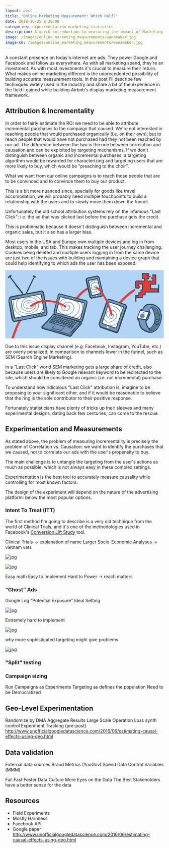 ```yaml
---
layout: post
title: "Online Marketing Measurement: Which Half?"
date: 2018-10-25 8:30:00
categories: experimentation marketing statistics
description: A quick introduction to measuring the impact of Marketing spend
image: /images/online_marketing_measurements/wanamaker.jpg
image-sm: /images/online_marketing_measurements/wanamaker.jpg
---
```




A constant presence on today's internet are ads. They power Google and Facebook and follow us everywhere.
As with all marketing spend, they're an investment. As with most investments it's crucial to measure 
their return. What makes online marketing different is the unprecedented possibility of building accurate measurement tools. In this post I'll describe few techniques widely used in the industry and share a bit of the experience in the field I gained while building Airbnb's display marketing measurement framework. 


## Attribution & Incrementality

In order to fairly estimate the ROI we need to be able to attribute incremental purchases to the campaign that caused. We're not interested in reaching people that would purchased organically (i.e. on their own), but to reach people that would have not purchased had they not been reached by our ad. The difference between the two is the one between correlation and causation and can be exploited by targeting mechanisms. If we don't distinguish between organic and incremental purchases, a targeting algorithm would be rewarded for characterizing and targeting users that are more likely to buy, which would be "preaching to the choir".

What we want from our online campaigns is to reach those people that are to be convinced and to convince them to buy our product.

This is a bit more nuanced since, specially for goods like travel accomodation, we will probably need multiple touchpoints to build a relationship with the users and to slowly move them down the funnel.

Unfortunately the old school attribution systems rely on the infamous "Last Click": i.e. the ad that was clicked last before the purchase gets the credit. 

This is problematic because it doesn't distinguish between incremental and organic sales, but it also has a larger bias. 

Most users in the USA and Europe own multiple devices and log in from desktop, mobile, and tab. This makes tracking the user journey challenging. Cookies being deleted and multiple users logging in from the same device are just two of the issues with building and mantaining a device graph that could help identifying to which ads the user has been exposed. 

![jpg](/images/online_marketing_measurements/cross_device.jpg)


Due to this issue display channel (e.g. Facebook, Instagram, YouTube, etc.) are overly penalized, in comparison to channels lower in the funnel, such as SEM (Search Engine Marketing). 

In a "Last Click" world SEM marketing gets a large share of credit, also because users are likely to Google relevant keyword to be redirected to the site, which should be considered an organic (i.e. not incremental) purchase.

To understand how ridicolous "Last Click" attribution is, imagine to be proposing to your significant other, and if it would be reasonable to believe that the ring is the sole contributor to their positive response.

Fortunately statisticians have plenty of tricks up their sleeves and many experimental designs, dating back few centuries, can come to the rescue.


## Experimentation and Measurements


As stated above, the problem of measuring incrementality is precisely the problem of Correlation vs. Causation: we want to identify the purchases that we caused, not to correlate our ads with the user's propensity to buy.

The main challenge is to untangle the targeting from the user's actions as much as possible, which is not always easy in these complex settings.

Experimentation is the best tool to accurately measure causality while controlling for most known factors.

The design of the experiment will depend on the nature of the advertising platform: below the most popular options.


### Intent To Treat (ITT)

The first method I'm going to describe is a very old technique from the world of Clinical Trials, and it's one of the methodologies used in Facebook's [Conversion Lift Study](https://www.facebook.com/help/399737743699353?helpref=page_content) tool.



Clinical Trials -> explanation of name
Larger Socio-Economic Analyses -> vietnam vets

![jpg](/images/online_marketing_measurements/LiftFunnel.jpg)

![jpg](/images/online_marketing_measurements/ITT_design.jpg)


Easy math
Easy to Implement 
Hard to Power -> reach matters


### “Ghost” Ads

Google
Log “Potential Exposure”
Ideal Setting


![jpg](/images/online_marketing_measurements/ideal_setting.jpg)


Extremely hard to implement

![jpg](/images/online_marketing_measurements/timeline_ghost_ads.jpg)

why more sophisticated targeting might give problems

![jpg](/images/online_marketing_measurements/flow_chart_ghost_ads.jpg)




### "Split" testing




### Campaign sizing 

Run Campaigns as Experiments
Targeting as defines the population
Need to be Democratized


## Geo-Level Experimentation

Randomize by DMA
Aggregate Results
Large Scale Operation
Loss
synth control
Experiment Tracking
(pre-post)
http://www.unofficialgoogledatascience.com/2016/06/estimating-causal-effects-using-geo.html


## Data validation



External data sources
Brand Metrics (YouGov)
Spend Data
Control Variables (MMM)


Fail Fast
Foster Data Culture
More Eyes on the Data The Best
Stakeholders have a better sense for the data


## Resources

- Field Experiments
- Mostly Harmless
- Facebook API
- Google paper
http://www.unofficialgoogledatascience.com/2016/06/estimating-causal-effects-using-geo.html
